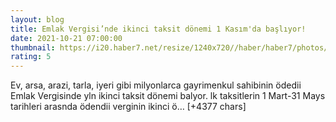 ```yaml
--- 
layout: blog
title: Emlak Vergisi’nde ikinci taksit dönemi 1 Kasım'da başlıyor!
date: 2021-10-21 07:00:00
thumbnail: https://i20.haber7.net/resize/1240x720//haber/haber7/photos/2021/42/emlak_vergisinde_ikinci_taksit_donemi_1_kasimda_basliyor_1634799637_2025.jpg
rating: 5
---
```

Ev, arsa, arazi, tarla, iyeri gibi milyonlarca gayrimenkul sahibinin ödedii Emlak Vergisinde yln ikinci taksit dönemi balyor. lk taksitlerin 1 Mart-31 Mays tarihleri arasnda ödendii verginin ikinci ö… [+4377 chars]
